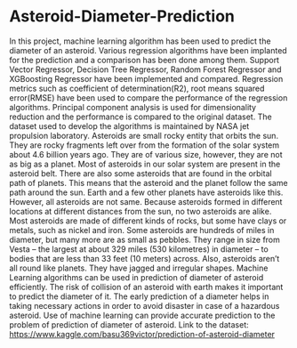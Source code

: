 # Asteroid-Diameter-Prediction

In this project, machine learning algorithm has been used to predict the diameter of an asteroid. Various regression algorithms have been implanted for the prediction and a comparison has been done among them. Support Vector Regressor, Decision Tree Regressor, Random Forest Regressor and XGBoosting Regressor have been implemented and compared. Regression metrics such as coefficient of determination(R2), root means squared error(RMSE) have been used to compare the performance of the regression algorithms. Principal component analysis is used for dimensionality reduction and the performance is compared to the original dataset. The dataset used to develop the algorithms is maintained by NASA jet propulsion laboratory.
Asteroids are small rocky entity that orbits the sun. They are rocky fragments left over from the formation of the solar system about 4.6 billion years ago. They are of various size, however, they are not as big as a planet. Most of asteroids in our solar system are present in the asteroid belt. There are also some asteroids that are found in the orbital path of planets. This means that the asteroid and the planet follow the same path around the sun. Earth and a few other planets have asteroids like this. However, all asteroids are not same. Because asteroids formed in different locations at different distances from the sun, no two asteroids are alike. Most asteroids are made of different kinds of rocks, but some have clays or metals, such as nickel and iron. Some asteroids are hundreds of miles in diameter, but many more are as small as pebbles. They range in size from Vesta – the largest at about 329 miles (530 kilometres) in diameter – to bodies that are less than 33 feet (10 meters) across. Also, asteroids aren’t all round like planets. They have jagged and irregular shapes.
Machine Learning algorithms can be used in prediction of diameter of asteroid efficiently. The risk of collision of an asteroid with earth makes it important to predict the diameter of it. The early prediction of a diameter helps in taking necessary actions in order to avoid disaster in case of a hazardous asteroid. Use of machine learning can provide accurate prediction to the problem of prediction of diameter of asteroid.
Link to the dataset: https://www.kaggle.com/basu369victor/prediction-of-asteroid-diameter

